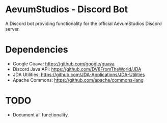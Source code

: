 # AevumStudios - Discord Bot
A Discord bot providing functionality for the official AevumStudios Discord server.

# Dependencies
- Google Guava: https://github.com/google/guava
- Discord Java API: https://github.com/DV8FromTheWorld/JDA
- JDA Utilities: https://github.com/JDA-Applications/JDA-Utilities
- Apache Commons: https://github.com/apache/commons-lang

# TODO
- Document all functionality.
